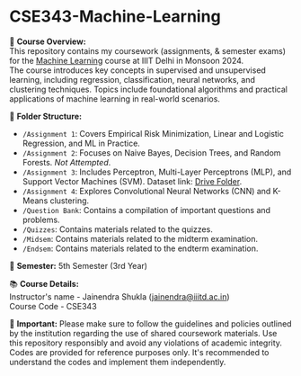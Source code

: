 # CSE343-Machine-Learning

📘 **Course Overview:** <br>
This repository contains my coursework (assignments, &amp; semester exams) for the [Machine Learning](https://techtree.iiitd.edu.in/viewDescription/filename?=ECE363) course at IIIT Delhi in Monsoon 2024. <br>
The course introduces key concepts in supervised and unsupervised learning, including regression, classification, neural networks, and clustering techniques. Topics include foundational algorithms and practical applications of machine learning in real-world scenarios.

📂 **Folder Structure:**
- `/Assignment 1`: Covers Empirical Risk Minimization, Linear and Logistic Regression, and ML in Practice. 
- `/Assignment 2`: Focuses on Naive Bayes, Decision Trees, and Random Forests. <i>Not Attempted</i>.
- `/Assignment 3`: Includes Perceptron, Multi-Layer Perceptrons (MLP), and Support Vector Machines (SVM). Dataset link: [Drive Folder](https://drive.google.com/drive/folders/1zZA0BJesiMsB6eZhZqQFtrjLABsbdzE8?usp=drive_link).
- `/Assignment 4`: Explores Convolutional Neural Networks (CNN) and K-Means clustering.
- `/Question Bank`: Contains a compilation of important questions and problems.
- `/Quizzes`: Contains materials related to the quizzes.
- `/Midsem`: Contains materials related to the midterm examination.
- `/Endsem`: Contains materials related to the endterm examination.

📅 **Semester:**
5th Semester (3rd Year)

📚 **Course Details:** <br>
Instructor's name - Jainendra Shukla (jainendra@iiitd.ac.in) <br>
Course Code - CSE343

📌 **Important:**
Please make sure to follow the guidelines and policies outlined by the institution regarding the use of shared coursework materials. Use this repository responsibly and avoid any violations of academic integrity. Codes are provided for reference purposes only. It's recommended to understand the codes and implement them independently.

